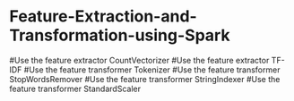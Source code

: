 # Feature-Extraction-and-Transformation-using-Spark

#Use the feature extractor CountVectorizer
#Use the feature extractor TF-IDF
#Use the feature transformer Tokenizer
#Use the feature transformer StopWordsRemover
#Use the feature transformer StringIndexer
#Use the feature transformer StandardScaler
